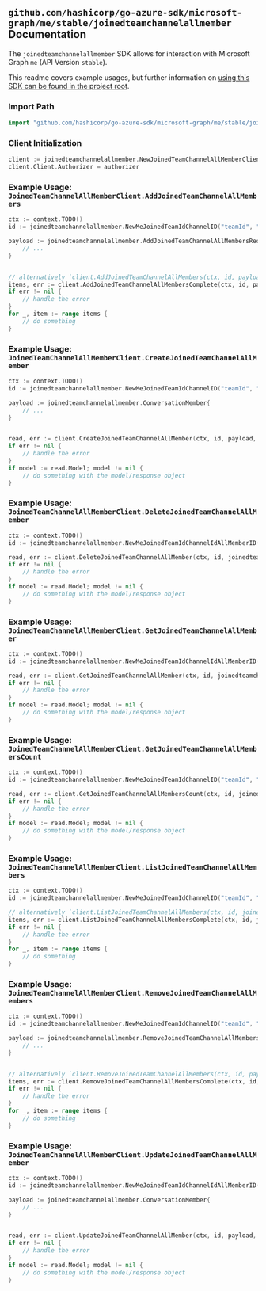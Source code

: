 
## `github.com/hashicorp/go-azure-sdk/microsoft-graph/me/stable/joinedteamchannelallmember` Documentation

The `joinedteamchannelallmember` SDK allows for interaction with Microsoft Graph `me` (API Version `stable`).

This readme covers example usages, but further information on [using this SDK can be found in the project root](https://github.com/hashicorp/go-azure-sdk/tree/main/docs).

### Import Path

```go
import "github.com/hashicorp/go-azure-sdk/microsoft-graph/me/stable/joinedteamchannelallmember"
```


### Client Initialization

```go
client := joinedteamchannelallmember.NewJoinedTeamChannelAllMemberClientWithBaseURI("https://graph.microsoft.com")
client.Client.Authorizer = authorizer
```


### Example Usage: `JoinedTeamChannelAllMemberClient.AddJoinedTeamChannelAllMembers`

```go
ctx := context.TODO()
id := joinedteamchannelallmember.NewMeJoinedTeamIdChannelID("teamId", "channelId")

payload := joinedteamchannelallmember.AddJoinedTeamChannelAllMembersRequest{
	// ...
}


// alternatively `client.AddJoinedTeamChannelAllMembers(ctx, id, payload, joinedteamchannelallmember.DefaultAddJoinedTeamChannelAllMembersOperationOptions())` can be used to do batched pagination
items, err := client.AddJoinedTeamChannelAllMembersComplete(ctx, id, payload, joinedteamchannelallmember.DefaultAddJoinedTeamChannelAllMembersOperationOptions())
if err != nil {
	// handle the error
}
for _, item := range items {
	// do something
}
```


### Example Usage: `JoinedTeamChannelAllMemberClient.CreateJoinedTeamChannelAllMember`

```go
ctx := context.TODO()
id := joinedteamchannelallmember.NewMeJoinedTeamIdChannelID("teamId", "channelId")

payload := joinedteamchannelallmember.ConversationMember{
	// ...
}


read, err := client.CreateJoinedTeamChannelAllMember(ctx, id, payload, joinedteamchannelallmember.DefaultCreateJoinedTeamChannelAllMemberOperationOptions())
if err != nil {
	// handle the error
}
if model := read.Model; model != nil {
	// do something with the model/response object
}
```


### Example Usage: `JoinedTeamChannelAllMemberClient.DeleteJoinedTeamChannelAllMember`

```go
ctx := context.TODO()
id := joinedteamchannelallmember.NewMeJoinedTeamIdChannelIdAllMemberID("teamId", "channelId", "conversationMemberId")

read, err := client.DeleteJoinedTeamChannelAllMember(ctx, id, joinedteamchannelallmember.DefaultDeleteJoinedTeamChannelAllMemberOperationOptions())
if err != nil {
	// handle the error
}
if model := read.Model; model != nil {
	// do something with the model/response object
}
```


### Example Usage: `JoinedTeamChannelAllMemberClient.GetJoinedTeamChannelAllMember`

```go
ctx := context.TODO()
id := joinedteamchannelallmember.NewMeJoinedTeamIdChannelIdAllMemberID("teamId", "channelId", "conversationMemberId")

read, err := client.GetJoinedTeamChannelAllMember(ctx, id, joinedteamchannelallmember.DefaultGetJoinedTeamChannelAllMemberOperationOptions())
if err != nil {
	// handle the error
}
if model := read.Model; model != nil {
	// do something with the model/response object
}
```


### Example Usage: `JoinedTeamChannelAllMemberClient.GetJoinedTeamChannelAllMembersCount`

```go
ctx := context.TODO()
id := joinedteamchannelallmember.NewMeJoinedTeamIdChannelID("teamId", "channelId")

read, err := client.GetJoinedTeamChannelAllMembersCount(ctx, id, joinedteamchannelallmember.DefaultGetJoinedTeamChannelAllMembersCountOperationOptions())
if err != nil {
	// handle the error
}
if model := read.Model; model != nil {
	// do something with the model/response object
}
```


### Example Usage: `JoinedTeamChannelAllMemberClient.ListJoinedTeamChannelAllMembers`

```go
ctx := context.TODO()
id := joinedteamchannelallmember.NewMeJoinedTeamIdChannelID("teamId", "channelId")

// alternatively `client.ListJoinedTeamChannelAllMembers(ctx, id, joinedteamchannelallmember.DefaultListJoinedTeamChannelAllMembersOperationOptions())` can be used to do batched pagination
items, err := client.ListJoinedTeamChannelAllMembersComplete(ctx, id, joinedteamchannelallmember.DefaultListJoinedTeamChannelAllMembersOperationOptions())
if err != nil {
	// handle the error
}
for _, item := range items {
	// do something
}
```


### Example Usage: `JoinedTeamChannelAllMemberClient.RemoveJoinedTeamChannelAllMembers`

```go
ctx := context.TODO()
id := joinedteamchannelallmember.NewMeJoinedTeamIdChannelID("teamId", "channelId")

payload := joinedteamchannelallmember.RemoveJoinedTeamChannelAllMembersRequest{
	// ...
}


// alternatively `client.RemoveJoinedTeamChannelAllMembers(ctx, id, payload, joinedteamchannelallmember.DefaultRemoveJoinedTeamChannelAllMembersOperationOptions())` can be used to do batched pagination
items, err := client.RemoveJoinedTeamChannelAllMembersComplete(ctx, id, payload, joinedteamchannelallmember.DefaultRemoveJoinedTeamChannelAllMembersOperationOptions())
if err != nil {
	// handle the error
}
for _, item := range items {
	// do something
}
```


### Example Usage: `JoinedTeamChannelAllMemberClient.UpdateJoinedTeamChannelAllMember`

```go
ctx := context.TODO()
id := joinedteamchannelallmember.NewMeJoinedTeamIdChannelIdAllMemberID("teamId", "channelId", "conversationMemberId")

payload := joinedteamchannelallmember.ConversationMember{
	// ...
}


read, err := client.UpdateJoinedTeamChannelAllMember(ctx, id, payload, joinedteamchannelallmember.DefaultUpdateJoinedTeamChannelAllMemberOperationOptions())
if err != nil {
	// handle the error
}
if model := read.Model; model != nil {
	// do something with the model/response object
}
```

